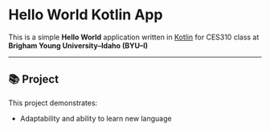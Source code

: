# Hello World Kotlin App

This is a simple **Hello World** application written in [Kotlin](https://kotlinlang.org/)
for CES310 class  at **Brigham Young University–Idaho (BYU–I)**

---

## 📚 Project
This project demonstrates:
- Adaptability and ability to learn new language 
